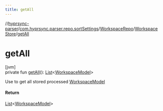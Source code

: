 ```yaml
---
title: getAll
---
```

//[hyprsync-parser](../../../../index.html)/[com.hyprsync.parser.repo.sortSettings](../../index.html)/[WorkspaceRepo](../index.html)/[WorkspaceStore](index.html)/[getAll](get-all.html)



# getAll



[jvm]\
private fun [getAll](get-all.html)(): [List](https://kotlinlang.org/api/core/kotlin-stdlib/kotlin.collections/-list/index.html)&lt;[WorkspaceModel](../../../com.hyprsync.parser.models/-workspace-model/index.html)&gt;



Use to get all stored processed [WorkspaceModel](../../../com.hyprsync.parser.models/-workspace-model/index.html)



#### Return



[List](https://kotlinlang.org/api/core/kotlin-stdlib/kotlin.collections/-list/index.html)<[WorkspaceModel](../../../com.hyprsync.parser.models/-workspace-model/index.html)>



